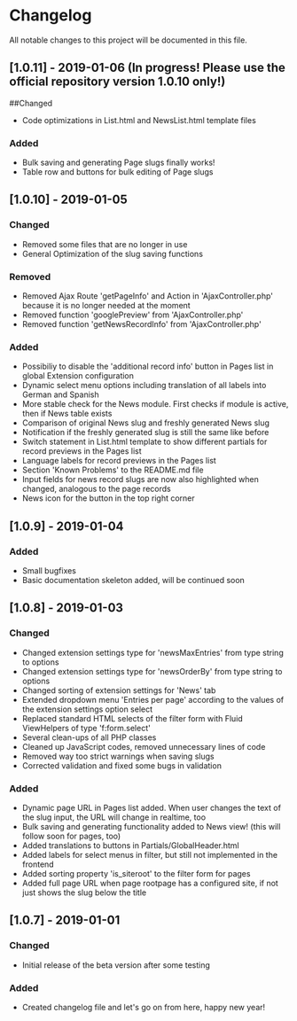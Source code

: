 # Changelog
All notable changes to this project will be documented in this file.

## [1.0.11] - 2019-01-06 (In progress! Please use the official repository version 1.0.10 only!)

##Changed
- Code optimizations in List.html and NewsList.html template files

### Added
- Bulk saving and generating Page slugs finally works!
- Table row and buttons for bulk editing of Page slugs


## [1.0.10] - 2019-01-05

### Changed
- Removed some files that are no longer in use
- General Optimization of the slug saving functions

### Removed
- Removed Ajax Route 'getPageInfo' and Action in 'AjaxController.php' because it is no longer needed at the moment
- Removed function 'googlePreview' from 'AjaxController.php'
- Removed function 'getNewsRecordInfo' from 'AjaxController.php' 

### Added
- Possibiliy to disable the 'additional record info' button in Pages list in global Extension configuration
- Dynamic select menu options including translation of all labels into German and Spanish
- More stable check for the News module. First checks if module is active, then if News table exists
- Comparison of original News slug and freshly generated News slug
- Notification if the freshly generated slug is still the same like before
- Switch statement in List.html template to show different partials for record previews in the Pages list
- Language labels for record previews in the Pages list
- Section 'Known Problems' to the README.md file
- Input fields for news record slugs are now also highlighted when changed, analogous to the page records
- News icon for the button in the top right corner


## [1.0.9] - 2019-01-04

### Added
- Small bugfixes
- Basic documentation skeleton added, will be continued soon


## [1.0.8] - 2019-01-03

### Changed
- Changed extension settings type for 'newsMaxEntries' from type string to options
- Changed extension settings type for 'newsOrderBy' from type string to options
- Changed sorting of extension settings for 'News' tab
- Extended dropdown menu 'Entries per page' according to the values of the extension settings option select
- Replaced standard HTML selects of the filter form with Fluid ViewHelpers of type 'f:form.select'
- Several clean-ups of all PHP classes
- Cleaned up JavaScript codes, removed unnecessary lines of code
- Removed way too strict warnings when saving slugs
- Corrected validation and fixed some bugs in validation

### Added
- Dynamic page URL in Pages list added. When user changes the text of the slug input, the URL will change in realtime, too
- Bulk saving and generating functionality added to News view! (this will follow soon for pages, too)
- Added translations to buttons in Partials/GlobalHeader.html
- Added labels for select menus in filter, but still not implemented in the frontend
- Added sorting property 'is_siteroot' to the filter form for pages
- Added full page URL when page rootpage has a configured site, if not just shows the slug below the title


## [1.0.7] - 2019-01-01

### Changed 
- Initial release of the beta version after some testing

### Added
- Created changelog file and let's go on from here, happy new year!